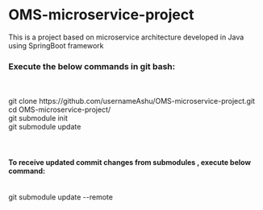# OMS-microservice-project
This is a project based on microservice architecture developed in Java using SpringBoot framework

<h3>Execute the below commands in git bash: </h3><br>
<br>git clone https://github.com/usernameAshu/OMS-microservice-project.git 
<br>cd OMS-microservice-project/ 
<br>git submodule init
<br>git submodule update
<br>
<br>
<br>
<h4>To receive updated commit changes from submodules , execute below command:</h4>
<br>git submodule update --remote
